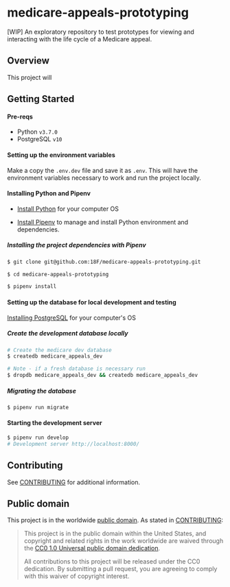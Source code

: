 # medicare-appeals-prototyping

[WIP] An exploratory repository to test prototypes for viewing and interacting with the life cycle of a Medicare appeal.

## Overview

This project will 

## Getting Started

#### Pre-reqs

- Python `v3.7.0`
- PostgreSQL `v10`

#### Setting up the environment variables

Make a copy the `.env.dev` file and save it as `.env`. This will have the environment variables necessary to work and run the project locally.

#### Installing Python and Pipenv

- [Install Python](https://www.python.org/downloads/) for your computer OS

- [Install Pipenv](https://pipenv.readthedocs.io/en/latest/install/#installing-pipenv) to manage and install Python environment and dependencies.

##### Installing the project dependencies with Pipenv

```bash
$ git clone git@github.com:18F/medicare-appeals-prototyping.git

$ cd medicare-appeals-prototyping

$ pipenv install
```

#### Setting up the database for local development and testing

[Installing PostgreSQL](https://www.postgresql.org/download/) for your computer's OS

##### Create the development database locally

```bash
# Create the medicare dev database
$ createdb medicare_appeals_dev

# Note - if a fresh database is necessary run
$ dropdb medicare_appeals_dev && createdb medicare_appeals_dev
```

##### Migrating the database

```bash
$ pipenv run migrate
```

#### Starting the development server

```bash
$ pipenv run develop
# Development server http://localhost:8000/
```

## Contributing

See [CONTRIBUTING](CONTRIBUTING.md) for additional information.

## Public domain

This project is in the worldwide [public domain](LICENSE.md). As stated in [CONTRIBUTING](CONTRIBUTING.md):

> This project is in the public domain within the United States, and copyright and related rights in the work worldwide are waived through the [CC0 1.0 Universal public domain dedication](https://creativecommons.org/publicdomain/zero/1.0/).
>
> All contributions to this project will be released under the CC0 dedication. By submitting a pull request, you are agreeing to comply with this waiver of copyright interest.
